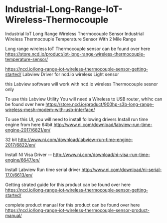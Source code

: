 # Industrial-Long-Range-IoT-Wireless-Thermocouple
Industrial IoT Long Range Wireless Thermocouple Sensor
Industrial Wireless Thermocouple Temperature Sensor With 2 Mile Range 

Long range wireless IoT Thermocouple sensor can be found over here https://store.ncd.io/product/iot-long-range-wireless-thermocouple-temperature-sensor/

https://ncd.io/long-range-iot-wireless-thermocouple-sensor-getting-started/ Labview Driver for ncd.io wireless Light sensor

this Labview software will work with ncd.io wireless Thermocouple sesnor only

To use this Labview Utility You will need a Wireless to USB router, whihc can be found over here https://store.ncd.io/product/900hp-s3b-long-range-wireless-mesh-modem-with-usb-interface/

To use this UI, you will need to install following drivers Install run time engine from here 64bit http://www.ni.com/download/labview-run-time-engine-2017/6821/en/

32 bit http://www.ni.com/download/labview-run-time-engine-2017/6822/en/

Install NI Visa Driver -- http://www.ni.com/download/ni-visa-run-time-engine/6647/en/

Install Labview Run time serial driver http://www.ni.com/download/ni-serial-17.0/6613/en/

Getting strated guide for this product can be found over here https://ncd.io/long-range-iot-wireless-thermocouple-sensor-getting-started/

complete product manual for this product can be found over here https://ncd.io/long-range-iot-wireless-thermocouple-sensor-product-manual/

